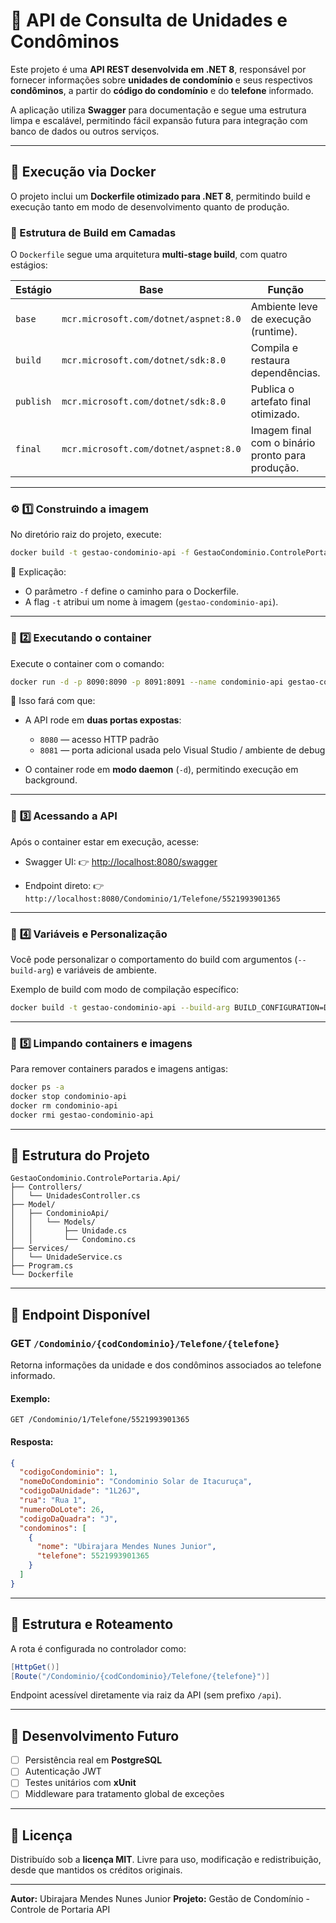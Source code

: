 ﻿# 🏢 API de Consulta de Unidades e Condôminos

Este projeto é uma **API REST desenvolvida em .NET 8**, responsável por fornecer informações sobre **unidades de condomínio** e seus respectivos **condôminos**, a partir do **código do condomínio** e do **telefone** informado.

A aplicação utiliza **Swagger** para documentação e segue uma estrutura limpa e escalável, permitindo fácil expansão futura para integração com banco de dados ou outros serviços.

---

## 🐳 Execução via Docker

O projeto inclui um **Dockerfile otimizado para .NET 8**, permitindo build e execução tanto em modo de desenvolvimento quanto de produção.

### 📁 Estrutura de Build em Camadas

O `Dockerfile` segue uma arquitetura **multi-stage build**, com quatro estágios:

| Estágio   | Base                                  | Função                                           |
| --------- | ------------------------------------- | ------------------------------------------------ |
| `base`    | `mcr.microsoft.com/dotnet/aspnet:8.0` | Ambiente leve de execução (runtime).             |
| `build`   | `mcr.microsoft.com/dotnet/sdk:8.0`    | Compila e restaura dependências.                 |
| `publish` | `mcr.microsoft.com/dotnet/sdk:8.0`    | Publica o artefato final otimizado.              |
| `final`   | `mcr.microsoft.com/dotnet/aspnet:8.0` | Imagem final com o binário pronto para produção. |

---

### ⚙️ **1️⃣ Construindo a imagem**

No diretório raiz do projeto, execute:

```bash
docker build -t gestao-condominio-api -f GestaoCondominio.ControlePortaria.Api/Dockerfile .
```

🔹 Explicação:

* O parâmetro `-f` define o caminho para o Dockerfile.
* A flag `-t` atribui um nome à imagem (`gestao-condominio-api`).

---

### 🧩 **2️⃣ Executando o container**

Execute o container com o comando:

```bash
docker run -d -p 8090:8090 -p 8091:8091 --name condominio-api gestao-condominio-api
```

🔹 Isso fará com que:

* A API rode em **duas portas expostas**:

  * `8080` — acesso HTTP padrão
  * `8081` — porta adicional usada pelo Visual Studio / ambiente de debug
* O container rode em **modo daemon** (`-d`), permitindo execução em background.

---

### 🧭 **3️⃣ Acessando a API**

Após o container estar em execução, acesse:

* Swagger UI:
  👉 [http://localhost:8080/swagger](http://localhost:8080/swagger)

* Endpoint direto:
  👉 `http://localhost:8080/Condominio/1/Telefone/5521993901365`

---

### 🧰 **4️⃣ Variáveis e Personalização**

Você pode personalizar o comportamento do build com argumentos (`--build-arg`) e variáveis de ambiente.

Exemplo de build com modo de compilação específico:

```bash
docker build -t gestao-condominio-api --build-arg BUILD_CONFIGURATION=Debug .
```

---

### 🧹 **5️⃣ Limpando containers e imagens**

Para remover containers parados e imagens antigas:

```bash
docker ps -a
docker stop condominio-api
docker rm condominio-api
docker rmi gestao-condominio-api
```

---

## 🧠 Estrutura do Projeto

```
GestaoCondominio.ControlePortaria.Api/
├── Controllers/
│   └── UnidadesController.cs
├── Model/
│   ├── CondominioApi/
│   │   └── Models/
│   │       ├── Unidade.cs
│   │       └── Condomino.cs
├── Services/
│   └── UnidadeService.cs
├── Program.cs
└── Dockerfile
```

---

## 📡 Endpoint Disponível

### **GET** `/Condominio/{codCondominio}/Telefone/{telefone}`

Retorna informações da unidade e dos condôminos associados ao telefone informado.

#### Exemplo:

```
GET /Condominio/1/Telefone/5521993901365
```

#### Resposta:

```json
{
  "codigoCondominio": 1,
  "nomeDoCondominio": "Condominio Solar de Itacuruça",
  "codigoDaUnidade": "1L26J",
  "rua": "Rua 1",
  "numeroDoLote": 26,
  "codigoDaQuadra": "J",
  "condominos": [
    {
      "nome": "Ubirajara Mendes Nunes Junior",
      "telefone": 5521993901365
    }
  ]
}
```

---

## 📘 Estrutura e Roteamento

A rota é configurada no controlador como:

```csharp
[HttpGet()]
[Route("/Condominio/{codCondominio}/Telefone/{telefone}")]
```

Endpoint acessível diretamente via raiz da API (sem prefixo `/api`).

---

## 🧩 Desenvolvimento Futuro

* [ ] Persistência real em **PostgreSQL**
* [ ] Autenticação JWT
* [ ] Testes unitários com **xUnit**
* [ ] Middleware para tratamento global de exceções

---

## 📄 Licença

Distribuído sob a **licença MIT**.
Livre para uso, modificação e redistribuição, desde que mantidos os créditos originais.

---

**Autor:** Ubirajara Mendes Nunes Junior
**Projeto:** Gestão de Condomínio - Controle de Portaria API
